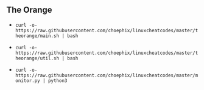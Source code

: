 ## The Orange

- `curl -o- https://raw.githubusercontent.com/choephix/linuxcheatcodes/master/theorange/main.sh | bash`

- `curl -o- https://raw.githubusercontent.com/choephix/linuxcheatcodes/master/theorange/util.sh | bash`

- `curl -o- https://raw.githubusercontent.com/choephix/linuxcheatcodes/master/monitor.py | python3`
